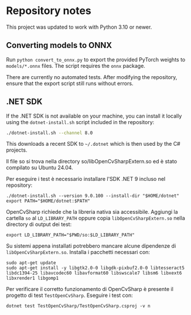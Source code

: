 # Repository notes

This project was updated to work with Python 3.10 or newer.

## Converting models to ONNX
Run `python convert_to_onnx.py` to export the provided PyTorch weights to
`models/*.onnx` files. The script requires the `onnx` package.

There are currently no automated tests. After modifying the repository, ensure
that the export script still runs without errors.

## .NET SDK
If the .NET SDK is not available on your machine, you can install it locally
using the `dotnet-install.sh` script included in the repository:

```bash
./dotnet-install.sh --channel 8.0
```
This downloads a recent SDK to `~/.dotnet` which is then used by the C#
projects.

Il file so si trova nella directory so/libOpenCvSharpExtern.so ed è stato compilato su Ubuntu 24.04.

Per eseguire i test è necessario installare l'SDK .NET 9 incluso nel repository:

```
./dotnet-install.sh --version 9.0.100 --install-dir "$HOME/dotnet"
export PATH="$HOME/dotnet:$PATH"
```

OpenCvSharp richiede che la libreria nativa sia accessibile. Aggiungi la cartella `so` al `LD_LIBRARY_PATH` oppure copia `libOpenCvSharpExtern.so` nella directory di output dei test:

```
export LD_LIBRARY_PATH="$PWD/so:$LD_LIBRARY_PATH"
```

Su sistemi appena installati potrebbero mancare alcune dipendenze di `libOpenCvSharpExtern.so`. Installa i pacchetti necessari con:

```
sudo apt-get update
sudo apt-get install -y libgtk2.0-0 libgdk-pixbuf2.0-0 libtesseract5 libdc1394-25 libavcodec60 libavformat60 libswscale7 libsm6 libxext6 libxrender1 libgomp1
```

Per verificare il corretto funzionamento di OpenCvSharp è presente il progetto di test `TestOpenCvSharp`. Eseguire i test con:

```
dotnet test TestOpenCvSharp/TestOpenCvSharp.csproj -v n
```
